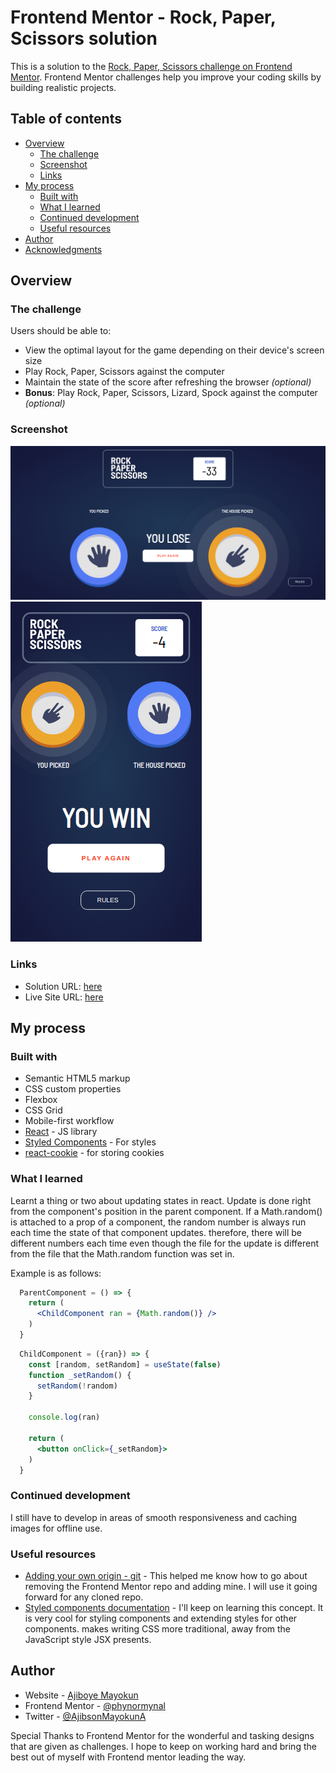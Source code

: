 # Frontend Mentor - Rock, Paper, Scissors solution

This is a solution to the [Rock, Paper, Scissors challenge on Frontend Mentor](https://www.frontendmentor.io/challenges/rock-paper-scissors-game-pTgwgvgH). Frontend Mentor challenges help you improve your coding skills by building realistic projects. 

## Table of contents

- [Overview](#overview)
  - [The challenge](#the-challenge)
  - [Screenshot](#screenshot)
  - [Links](#links)
- [My process](#my-process)
  - [Built with](#built-with)
  - [What I learned](#what-i-learned)
  - [Continued development](#continued-development)
  - [Useful resources](#useful-resources)
- [Author](#author)
- [Acknowledgments](#acknowledgments)


## Overview

### The challenge

Users should be able to:

- View the optimal layout for the game depending on their device's screen size
- Play Rock, Paper, Scissors against the computer
- Maintain the state of the score after refreshing the browser _(optional)_
- **Bonus**: Play Rock, Paper, Scissors, Lizard, Spock against the computer _(optional)_

### Screenshot

![](./src/design/screenshots/screenshot_desktop.png)
![](./src/design/screenshots/screenshot_mobile.png)

### Links

- Solution URL: [here](https://t.co/EOego8DGq7?amp=1)
- Live Site URL: [here](https://rock-and-paper-and-scissors.netlify.app/picked/paper/)

## My process

### Built with

- Semantic HTML5 markup
- CSS custom properties
- Flexbox
- CSS Grid
- Mobile-first workflow
- [React](https://reactjs.org/) - JS library
- [Styled Components](https://styled-components.com/) - For styles
- [react-cookie](https://www.npmjs.com/package/react-cookie) - for storing cookies

### What I learned

Learnt a thing or two about updating states in react. 
Update is done right from the component's position in the parent component. If a Math.random() is attached to a prop of a component, the random number is always run each time the state of that component updates. therefore, there will be different numbers each time even though the file for the update is different from the file that the Math.random function was set in.

Example is as follows:

```jsx
  ParentComponent = () => {
    return (
      <ChildComponent ran = {Math.random()} />
    )
  }
```

```jsx
  ChildComponent = ({ran}) => {
    const [random, setRandom] = useState(false)
    function _setRandom() {
      setRandom(!random)
    } 

    console.log(ran)
    
    return (
      <button onClick={_setRandom}>
    )
  }
```

### Continued development

I still have to develop in areas of smooth responsiveness and caching images for offline use.

### Useful resources

- [Adding your own origin - git](https://stackoverflow.com/questions/42830557/git-remote-add-origin-vs-remote-set-url-origin) - This helped me know how to go about removing the Frontend Mentor repo and adding mine. I will use it going forward for any cloned repo.
- [Styled components documentation](https://styled-components.com/docs) - I'll keep on learning this concept. It is very cool for styling components and extending styles for other components. makes writing CSS more traditional, away from the JavaScript style JSX presents.

## Author

- Website - [Ajiboye Mayokun](https://rock-and-paper-and-scissors.netlify.app/)
- Frontend Mentor - [@phynormynal](https://www.frontendmentor.io/profile/mayokun)
- Twitter - [@AjibsonMayokunA](https://www.twitter.com/AjibsonMayokunA)


Special Thanks to Frontend Mentor for the wonderful and tasking designs that are given as challenges. I hope to keep on working hard and bring the best out of myself with Frontend mentor leading the way.
